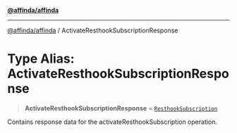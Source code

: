[**@affinda/affinda**](../README.md)

***

[@affinda/affinda](../globals.md) / ActivateResthookSubscriptionResponse

# Type Alias: ActivateResthookSubscriptionResponse

> **ActivateResthookSubscriptionResponse** = [`ResthookSubscription`](../interfaces/ResthookSubscription.md)

Contains response data for the activateResthookSubscription operation.
